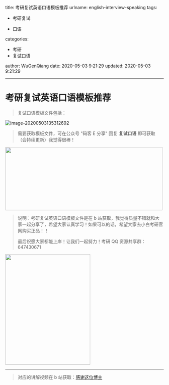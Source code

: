 title: 考研复试英语口语模板推荐
urlname: english-interview-speaking
tags:

  - 考研复试

  - 口语

categories:

  - 考研
  - 复试口语

author: WuGenQiang
date:  2020-05-03 9:21:29
updated: 2020-05-03 9:21:29

---

# 考研复试英语口语模板推荐

> 复试口语模板文件包括：

![image-20200503135312692](https://gitee.com/wugenqiang/PictureBed/raw/master/CS-Notes/20200503135333.png)



> 需要获取模板文件，可在公众号 "码客 E 分享" 回复 **复试口语**  即可获取（会持续更新）我觉得很棒！

<div ><img src="https://gitee.com/wugenqiang/PictureBed/raw/master/CS-Notes/20200502123144.png" width="500" height="200" /></div>

> 说明：考研复试英语口语模板文件是在 b 站获取，我觉得质量不错就和大家一起分享了，希望大家认真学习！如果可以的话，希望大家去小白考研官网购买正品！！
>
> 最后祝愿大家都能上岸！让我们一起努力！考研 QQ 资源共享群：647430671

<div ><img src="https://gitee.com/wugenqiang/PictureBed/raw/master/CS-Notes/20200502122609.jpg" width="270" height="350" /></div>

---

> 对应的讲解视频在 b 站获取：[感谢这位博主](https://www.bilibili.com/video/BV1L54y1d7bJ)



